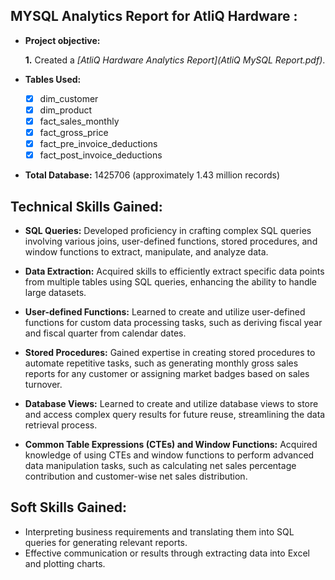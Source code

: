 ## MYSQL Analytics Report for AtliQ Hardware :

- **Project objective:**

    **1.** Created a _[AtliQ Hardware Analytics Report](AtliQ MySQL Report.pdf)_.

- **Tables Used:**
   - [x] dim_customer
   - [x] dim_product
   - [x] fact_sales_monthly
   - [x] fact_gross_price
   - [x] fact_pre_invoice_deductions
   - [x] fact_post_invoice_deductions

- **Total Database:** 1425706 (approximately 1.43 million records)

## Technical Skills Gained:

- **SQL Queries:** Developed proficiency in crafting complex SQL queries involving various joins, user-defined functions, stored procedures, and window functions to extract, manipulate, and analyze data.

- **Data Extraction:** Acquired skills to efficiently extract specific data points from multiple tables using SQL queries, enhancing the ability to handle large datasets.

- **User-defined Functions:** Learned to create and utilize user-defined functions for custom data processing tasks, such as deriving fiscal year and fiscal quarter from calendar dates.

- **Stored Procedures:** Gained expertise in creating stored procedures to automate repetitive tasks, such as generating monthly gross sales reports for any customer or assigning market badges based on sales turnover.

- **Database Views:** Learned to create and utilize database views to store and access complex query results for future reuse, streamlining the data retrieval process.

- **Common Table Expressions (CTEs) and Window Functions:** Acquired knowledge of using CTEs and window functions to perform advanced data manipulation tasks, such as calculating net sales percentage contribution and customer-wise net sales distribution.

## Soft Skills Gained:

- Interpreting business requirements and translating them into SQL queries for generating relevant reports.
- Effective communication or results through extracting data into Excel and plotting charts.  
